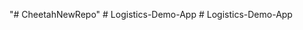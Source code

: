 "# CheetahNewRepo" 
#   L o g i s t i c s - D e m o - A p p  
 #   L o g i s t i c s - D e m o - A p p  
 